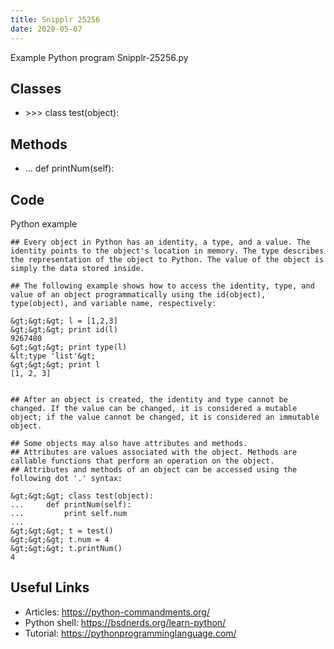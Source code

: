 ```yaml
---
title: Snipplr 25256
date: 2020-05-07
---
```

Example Python program Snipplr-25256.py


## Classes

* &gt;&gt;&gt; class test(object):

## Methods

* ... def printNum(self):

## Code

Python example

    ## Every object in Python has an identity, a type, and a value. The identity points to the object's location in memory. The type describes the representation of the object to Python. The value of the object is simply the data stored inside.
    
    ## The following example shows how to access the identity, type, and value of an object programmatically using the id(object), type(object), and variable name, respectively:
    
    &gt;&gt;&gt; l = [1,2,3]
    &gt;&gt;&gt; print id(l)
    9267480
    &gt;&gt;&gt; print type(l)
    &lt;type 'list'&gt;
    &gt;&gt;&gt; print l
    [1, 2, 3]
    
    
    ## After an object is created, the identity and type cannot be changed. If the value can be changed, it is considered a mutable object; if the value cannot be changed, it is considered an immutable object.
    
    ## Some objects may also have attributes and methods. 
    ## Attributes are values associated with the object. Methods are callable functions that perform an operation on the object. 
    ## Attributes and methods of an object can be accessed using the following dot '.' syntax:
    
    &gt;&gt;&gt; class test(object):
    ...     def printNum(self):
    ...         print self.num
    ...
    &gt;&gt;&gt; t = test()
    &gt;&gt;&gt; t.num = 4
    &gt;&gt;&gt; t.printNum()
    4

## Useful Links

- Articles: https://python-commandments.org/
- Python shell: https://bsdnerds.org/learn-python/
- Tutorial: https://pythonprogramminglanguage.com/
